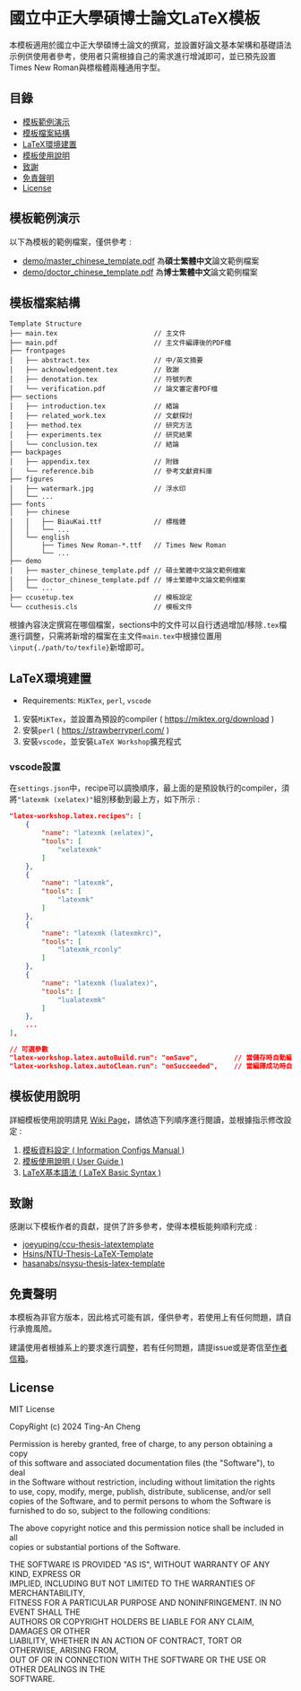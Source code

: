 # 國立中正大學碩博士論文LaTeX模板
本模板適用於國立中正大學碩博士論文的撰寫，並設置好論文基本架構和基礎語法示例供使用者參考，使用者只需根據自己的需求進行增減即可，並已預先設置Times New Roman與標楷體兩種通用字型。

## 目錄
- [模板範例演示](#模板範例演示)
- [模板檔案結構](#模板檔案結構)
- [LaTeX環境建置](#latex環境建置)
- [模板使用說明](#模板使用說明)
- [致謝](#致謝)
- [免責聲明](#免責聲明)
- [License](#license)

## 模板範例演示
以下為模板的範例檔案，僅供參考 :
- [demo/master_chinese_template.pdf](./demo/master_chinese_template.pdf) 為**碩士繁體中文**論文範例檔案
- [demo/doctor_chinese_template.pdf](./demo/doctor_chinese_template.pdf) 為**博士繁體中文**論文範例檔案

## 模板檔案結構

```
Template Structure
├── main.tex                        // 主文件
├── main.pdf                        // 主文件編譯後的PDF檔
├── frontpages
│   ├── abstract.tex                // 中/英文摘要
│   ├── acknowledgement.tex         // 致謝
│   ├── denotation.tex              // 符號列表
│   └── verification.pdf            // 論文審定書PDF檔
├── sections
│   ├── introduction.tex            // 緒論
│   ├── related_work.tex            // 文獻探討
│   ├── method.tex                  // 研究方法
│   ├── experiments.tex             // 研究結果
│   └── conclusion.tex              // 結論
├── backpages
│   ├── appendix.tex                // 附錄
│   └── reference.bib               // 參考文獻資料庫
├── figures
│   ├── watermark.jpg               // 浮水印
│   └── ...
├── fonts
│   ├── chinese
│   │   ├── BiauKai.ttf             // 標楷體
│   │   └── ...
│   └── english
│       ├── Times New Roman-*.ttf   // Times New Roman
│       └── ...
├── demo
│   ├── master_chinese_template.pdf // 碩士繁體中文論文範例檔案
│   ├── doctor_chinese_template.pdf // 博士繁體中文論文範例檔案
│   └── ...
├── ccusetup.tex                    // 模板設定
└── ccuthesis.cls                   // 模板文件
```

根據內容決定撰寫在哪個檔案，sections中的文件可以自行透過增加/移除`.tex`檔進行調整，只需將新增的檔案在主文件`main.tex`中根據位置用`\input{./path/to/texfile}`新增即可。

## LaTeX環境建置
- Requirements: `MiKTex`, `perl`, `vscode` 
1. 安裝`MiKTex`，並設置為預設的compiler ( https://miktex.org/download )
2. 安裝`perl` ( https://strawberryperl.com/ )
2. 安裝`vscode`，並安裝`LaTeX Workshop`擴充程式

### vscode設置
在`settings.json`中，recipe可以調換順序，最上面的是預設執行的compiler，須將`"latexmk (xelatex)"`組別移動到最上方，如下所示 :
```json
"latex-workshop.latex.recipes": [
    {
        "name": "latexmk (xelatex)",
        "tools": [
            "xelatexmk"
        ]
    },
    {
        "name": "latexmk",
        "tools": [
            "latexmk"
        ]
    },
    {
        "name": "latexmk (latexmkrc)",
        "tools": [
            "latexmk_rconly"
        ]
    },
    {
        "name": "latexmk (lualatex)",
        "tools": [
            "lualatexmk"
        ]
    },
    ...
],

// 可選參數
"latex-workshop.latex.autoBuild.run": "onSave",         // 當儲存時自動編譯
"latex-workshop.latex.autoClean.run": "onSucceeded",    // 當編譯成功時自動清理
```

## 模板使用說明
詳細模板使用說明請見 [Wiki Page](https://github.com/anlit75/CCU-Thesis-LaTeX-Template/wiki)，請依造下列順序進行閱讀，並根據指示修改設定 :
1. [模板資料設定 ( Information Configs Manual )](https://github.com/anlit75/CCU-Thesis-LaTeX-Template/wiki/Information-Configs-Manual)
2. [模板使用說明 ( User Guide )](https://github.com/anlit75/CCU-Thesis-LaTeX-Template/wiki/User-Guide)
3. [LaTeX基本語法 ( LaTeX Basic Syntax )](https://github.com/anlit75/CCU-Thesis-LaTeX-Template/wiki/LaTeX-Basic-Syntax)

## 致謝
感謝以下模板作者的貢獻，提供了許多參考，使得本模板能夠順利完成 : 
- [joeyuping/ccu-thesis-latextemplate](https://github.com/joeyuping/ccu-thesis-latextemplate)
- [Hsins/NTU-Thesis-LaTeX-Template](https://github.com/Hsins/NTU-Thesis-LaTeX-Template)
- [hasanabs/nsysu-thesis-latex-template](https://github.com/hasanabs/nsysu-thesis-latex-template)


## 免責聲明
本模板為非官方版本，因此格式可能有誤，僅供參考，若使用上有任何問題，請自行承擔風險。

建議使用者根據系上的要求進行調整，若有任何問題，請提issue或是寄信至[作者信箱](mailto:anson40512@gmail.com)。

## License
MIT License

CopyRight (c) 2024 Ting-An Cheng

Permission is hereby granted, free of charge, to any person obtaining a copy  
of this software and associated documentation files (the "Software"), to deal  
in the Software without restriction, including without limitation the rights  
to use, copy, modify, merge, publish, distribute, sublicense, and/or sell  
copies of the Software, and to permit persons to whom the Software is  
furnished to do so, subject to the following conditions:

The above copyright notice and this permission notice shall be included in all  
copies or substantial portions of the Software.

THE SOFTWARE IS PROVIDED "AS IS", WITHOUT WARRANTY OF ANY KIND, EXPRESS OR  
IMPLIED, INCLUDING BUT NOT LIMITED TO THE WARRANTIES OF MERCHANTABILITY,  
FITNESS FOR A PARTICULAR PURPOSE AND NONINFRINGEMENT. IN NO EVENT SHALL THE  
AUTHORS OR COPYRIGHT HOLDERS BE LIABLE FOR ANY CLAIM, DAMAGES OR OTHER  
LIABILITY, WHETHER IN AN ACTION OF CONTRACT, TORT OR OTHERWISE, ARISING FROM,  
OUT OF OR IN CONNECTION WITH THE SOFTWARE OR THE USE OR OTHER DEALINGS IN THE  
SOFTWARE.

